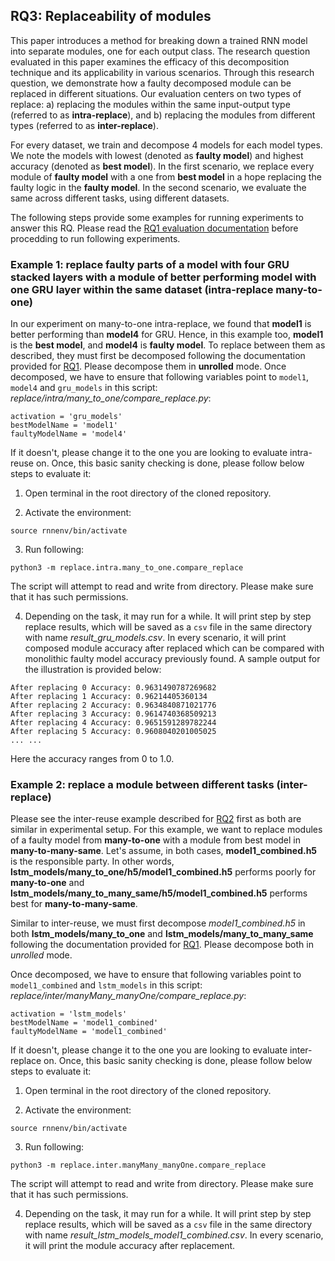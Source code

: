 ## RQ3: Replaceability of modules
This paper introduces a method for breaking down a trained RNN model into separate modules, one for each output class. The research question evaluated in this paper examines the efficacy of this decomposition technique and its applicability in various scenarios. Through this research question, we demonstrate how a faulty decomposed module can be replaced in different situations. Our evaluation centers on two types of replace: a) replacing the modules within the same input-output type (referred to as **intra-replace**), and b) replacing the modules from different types (referred to as **inter-replace**).

For every dataset, we train and decompose 4 models for each model types. We note the models with lowest (denoted as **faulty model**) and highest accuracy (denoted as **best model**). In the first scenario, we replace every module of **faulty model** with a one from **best model** in a hope replacing the faulty logic in the **faulty model**. In the second scenario, we evaluate the same across different tasks, using different datasets.

The following steps provide some examples for running experiments to answer this RQ. Please read the [RQ1 evaluation documentation](/tutorial/evaluate_rq1.md) before procedding to run following experiments.

### Example 1: replace faulty parts of a model with four GRU stacked layers with a module of better performing model with one GRU layer within the same dataset (intra-replace many-to-one)

In our experiment on many-to-one intra-replace, we found that **model1** is better performing than **model4** for GRU. Hence, in this example too, **model1** is the **best model**, and **model4** is **faulty model**. To replace between them as described, they must first be decomposed following the documentation provided for [RQ1](/tutorial/evaluate_rq1.md). Please decompose them in **unrolled** mode. Once decomposed, we have to ensure that following variables point to `model1`, `model4` and `gru_models` in this script: *replace/intra/many_to_one/compare_replace.py*:
```
activation = 'gru_models'
bestModelName = 'model1'
faultyModelName = 'model4'
```
If it doesn't, please change it to the one you are looking to evaluate intra-reuse on. Once, this basic sanity checking is done, please follow below steps to evaluate it:

1. Open terminal in the root directory of the cloned repository. 

2. Activate the environment:
```
source rnnenv/bin/activate
```
3. Run following:
```
python3 -m replace.intra.many_to_one.compare_replace
```
The script will attempt to read and write from directory. Please make sure that it has such permissions. 

4. Depending on the task, it may run for a while. It will print step by step replace results, which will be saved as a `csv` file in the same directory with name *result_gru_models.csv*. In every scenario, it will print composed module accuracy after replaced which can be compared with monolithic faulty model accuracy previously found. A sample output for the illustration is provided below:
```
After replacing 0 Accuracy: 0.9631490787269682
After replacing 1 Accuracy: 0.96214405360134
After replacing 2 Accuracy: 0.9634840871021776
After replacing 3 Accuracy: 0.9614740368509213
After replacing 4 Accuracy: 0.9651591289782244
After replacing 5 Accuracy: 0.9608040201005025
... ...
```
Here the accuracy ranges from 0 to 1.0.

### Example 2: replace a module between different tasks (inter-replace)
Please see the inter-reuse example described for [RQ2](/tutorial/evaluate_rq2.md) first as both are similar in experimental setup.
For this example, we want to replace modules of a faulty model from **many-to-one** with a module from best model in **many-to-many-same**. Let's assume, in both cases, **model1_combined.h5** is the responsible party. In other words, **lstm_models/many_to_one/h5/model1_combined.h5** performs poorly for **many-to-one** and **lstm_models/many_to_many_same/h5/model1_combined.h5** performs best for **many-to-many-same**. 

Similar to inter-reuse, we must first decompose *model1_combined.h5* in both **lstm_models/many_to_one** and **lstm_models/many_to_many_same** following the documentation provided for [RQ1](/tutorial/evaluate_rq1.md). Please decompose both in *unrolled* mode. 

Once decomposed, we have to ensure that following variables point to `model1_combined` and `lstm_models` in this script: *replace/inter/manyMany_manyOne/compare_replace.py*:
```
activation = 'lstm_models'
bestModelName = 'model1_combined'
faultyModelName = 'model1_combined'
```
If it doesn't, please change it to the one you are looking to evaluate inter-replace on. Once, this basic sanity checking is done, please follow below steps to evaluate it:

1. Open terminal in the root directory of the cloned repository. 

2. Activate the environment:
```
source rnnenv/bin/activate
```
3. Run following:
```
python3 -m replace.inter.manyMany_manyOne.compare_replace
```
The script will attempt to read and write from directory. Please make sure that it has such permissions. 

4. Depending on the task, it may run for a while. It will print step by step replace results, which will be saved as a `csv` file in the same directory with name *result_lstm_models_model1_combined.csv*. In every scenario, it will print the module accuracy after replacement.

